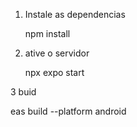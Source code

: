 
1. Instale as  dependencias
   
   npm install
 

2. ative o servidor

    npx expo start
 

3 buid

eas build --platform android